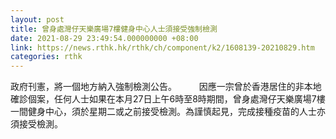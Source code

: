```yaml
---
layout: post
title: 曾身處灣仔天樂廣場7樓健身中心人士須接受強制檢測
date: 2021-08-29 23:49:54.000000000 +08:00
link: https://news.rthk.hk/rthk/ch/component/k2/1608139-20210829.htm
categories: rthk
---
```


政府刊憲，將一個地方納入強制檢測公告。
　　 
因應一宗曾於香港居住的非本地確診個案，任何人士如果在本月27日上午6時至8時期間，曾身處灣仔天樂廣場7樓一間健身中心，須於星期二或之前接受檢測。為謹慎起見，完成接種疫苗的人士亦須接受檢測。
